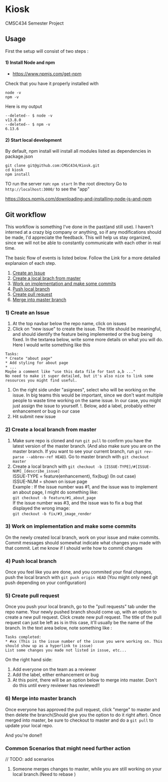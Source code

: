 # Kiosk
CMSC434 Semester Project


## Usage
First the setup will consist of two steps : 
#### 1) Install Node and npm
* https://www.npmjs.com/get-npm

Check that you have it properly installed with 
```
node -v
npm -v
```
Here is my output 
```
--deleted-- $ node -v
v13.8.0
--deleted-- $ npm -v
6.13.6
```
#### 2) Start local development 
By default, npm install will install all modules listed as dependencies in package.json
```
git clone git@github.com:CMSC434/Kiosk.git
cd kiosk
npm install
```
TO run the server run:
`npm start`
In the root directory
Go to `http://localhost:3000/` to see the "app"

https://docs.npmjs.com/downloading-and-installing-node-js-and-npm

## Git workflow 
This workflow is something I've done in the past(and still use).
I haven't interned at a crazy big company or anything, so if any 
modifications should be made, I'd appreciate the feedback. This will help us stay organized, since we will not be able to constantly communicate with each other in real time. 

The basic flow of events is listed below.
Follow the Link for a more detailed explanaion of each step.
1. [Create an Issue](https://github.com/CMSC434/Kiosk#1-create-an-issue)
1. [Create a local brach from master](https://github.com/CMSC434/Kiosk#2-create-a-local-branch-from-master)
1. [Work on implementation and make some commits](https://github.com/CMSC434/Kiosk#3-work-on-implementation-and-make-some-commits)
1. [Push local branch](https://github.com/CMSC434/Kiosk#4-push-local-branch)
1. [Create pull request](https://github.com/CMSC434/Kiosk#5-create-pull-request)
1. [Merge into master branch](https://github.com/CMSC434/Kiosk#6-merge-into-master-branch)

### 1) Create an Issue
1. At the top navbar below the repo name, click on issues
1. Click on "new issue" to create the issue. The title should be meaningful, and should identify the feature being implemented or the bug being fixed. In the textarea below, write some more details on what you will do. Here I would write something like this 
```
Tasks: 
* Create "about page" 
* Add styling for about page
* ...
Maybe a comment like "use this data file for tast a,b ..."
No need to make it super detailed, but it's also nice to link some resources you might find useful.
```
1. On the right side under "asignees", select who will be working on the issue. In big teams this would be important, since we don't want multiple people to waste time working on the same issue. In our case, you might just assign the issue to yourself. 
!. Below, add a label, probably either enhancement or bug in our case
1. Hit submit new issue

### 2) Create a local branch from master
1. Make sure repo is cloned and run `git pull` to confirm you have the latest version of the master branch. (And also make sure you are on the master branch. If you want to see your current branch, run `git rev-parse --abbrev-ref HEAD`). Go to master branch with `git checkout master`
1. Create a local branch with `git checkout -b [ISSUE-TYPE]/#[ISSUE-NUM]_[describe_issue]`\
ISSUE-TYPE = feature(enhancement), fix(bug) (In out case)\
ISSUE-NUM = shown on issue page\
Example : 
If the issue number was #1, and the issue was to implement an about page, I might do something like:\
  `git checkout -b feature/#1_about_page`\
If the issue number was #3, and the issue was to fix a bug that displayed the wrong image:\
  `git checkout -b fix/#3_image_render`

### 3) Work on implementation and make some commits
On the newly created local branch, work on your issue and make commits. 
Commit messages should somewhat indicate what changes you made with that commit. 
Let me know if I should write how to commit changes

### 4) Push local branch
Once you feel like you are done, and you commited your final changes, push the local branch with
`git push origin HEAD` (You might only need git push depending on your configuration)

### 5) Create pull request
Once you push your local branch, go to the "pull requests" tab under the repo name. Your newly pushed branch should come up, with an option to create a new pull request. Click create new pull request. The title of the pull request can just be left as is in this case, it'll usually be the name of the branch. 
In the text area below, note something like :
```
Tasks completed:
* #xx (This is the issue number of the issue you were working on. This should show up as a hyperlink to issue) 
List some changes you made not listed in issue, etc...
```
On the right hand side: 
1. Add everyone on the team as a reviewer
1. Add the label, either enhancement or bug
1. At this point, there will be an option below to merge into master. Don't do this until every reviewer has reviewed!!


### 6) Merge into master branch
Once everyone has approved the pull request, click "merge" to master and then delete the branch(Should give you the option to do it right after).
Once merged into master, be sure to checkout to master and do a `git pull` to update your local repo. 

And you're done!!

### Common Scenarios that might need further action
// TODO: add scenarios
1. Someone merges changes to master, while you are still working on your local branch.(Need to rebase )


